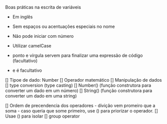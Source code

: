Boas práticas na escrita de variáveis

- Em inglês
- Sem espaços ou acentuações especiais no nome
- Não pode iniciar com número
- Utilizar camelCase

- ponto e vírgula servem para finalizar uma expressão de código (facultativo)
- e é facultativo

[] Tipoe de dado: Number
[] Operador matemático
[] Manipulação de dados
    [] type conversion (type casting)
    [] Number() (função construtora para converter um dado em um número)
    [] String() (função construtora para converter um dado em uma string)

[] Ordem de precendencia dos operadores  - divição vem promeiro que a soma - caso queria que some primeiro, use () para priorizar o operador.
[] Usae () para isolar 
[] group operator
